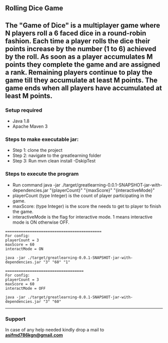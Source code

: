 ## Rolling Dice Game
The "Game of Dice" is a multiplayer game where N players roll a 6 faced dice in a round-robin
fashion. Each time a player rolls the dice their points increase by the number (1 to 6) achieved
by the roll.
As soon as a player accumulates M points they complete the game and are assigned a rank.
Remaining players continue to play the game till they accumulate at least M points. The game
ends when all players have accumulated at least M points.
---

### Setup required
- Java 1.8
- Apache Maven 3

### Steps to make executable jar:

- Step 1: clone the project
- Step 2: navigate to the greatlearning folder
- Step 3: Run mvn clean install -DskipTest

### Steps to execute the program
 - Run command java -jar ./target/greatlearning-0.0.1-SNAPSHOT-jar-with-dependencies.jar "{playerCount}" "{maxScore}" "{interactiveMode}"
 - playerCount (type Integer) is the count of player participating in the game. 
 - maxScore: (type Integer) is the score the needs to get to player to finish the game.
 - interactiveMode is the flag for interactive mode. 1 means interactive mode is ON otherwise OFF.
 
```
===========================================
For config:
playerCount = 3
maxScore = 60
interactMode = ON

java -jar ./target/greatlearning-0.0.1-SNAPSHOT-jar-with-dependencies.jar "3" "60" "1"

===================================
For config:
playerCount = 3
maxScore = 60
interactMode = OFF

java -jar ./target/greatlearning-0.0.1-SNAPSHOT-jar-with-dependencies.jar "3" "60"

```
---
### Support
In case of any help needed kindly drop a mail to **asifmd786kgn@gmail.com**
